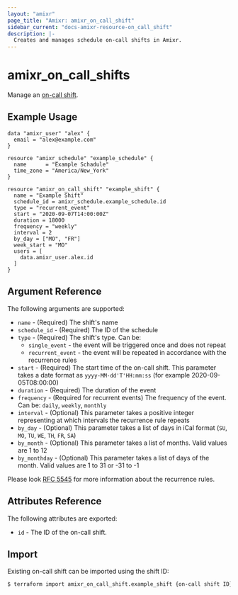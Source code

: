 ```yaml
---
layout: "amixr"
page_title: "Amixr: amixr_on_call_shift"
sidebar_current: "docs-amixr-resource-on_call_shift"
description: |-
  Creates and manages schedule on-call shifts in Amixr.
---
```


# amixr\_on_call_shifts

Manage an [on-call shift](https://api-docs.amixr.io/#on-call-shifts).

## Example Usage

```hcl
data "amixr_user" "alex" {
  email = "alex@example.com"
}

resource "amixr_schedule" "example_schedule" {
  name      = "Example Schadule"
  time_zone = "America/New_York"
}

resource "amixr_on_call_shift" "example_shift" {
  name = "Example Shift"
  schedule_id = amixr_schedule.example_schedule.id
  type = "recurrent_event"
  start = "2020-09-07T14:00:00Z"
  duration = 18000
  frequency = "weekly"
  interval = 2
  by_day = ["MO", "FR"]
  week_start = "MO"
  users = [
    data.amixr_user.alex.id
  ]
}

```

## Argument Reference

The following arguments are supported:

  * `name` - (Required) The shift's name
  * `schedule_id` - (Required) The ID of the schedule
  * `type` - (Required) The shift's type. Can be:
    - `single_event` - the event will be triggered once and does not repeat
    - `recurrent_event` - the event will be repeated in accordance with the recurrence rules
  * `start` - (Required) The start time of the on-call shift. This parameter takes a date format as `yyyy-MM-dd'T'HH:mm:ss` (for example 2020-09-05T08:00:00)
  * `duration` - (Required) The duration of the event
  * `frequency` - (Required for recurrent events) The frequency of the event. Can be: `daily`, `weekly`, `monthly`
  * `interval` - (Optional) This parameter takes a positive integer representing at which intervals the recurrence rule repeats
  * `by_day` - (Optional) This parameter takes a list of days in iCal format (`SU`, `MO`, `TU`, `WE`, `TH`, `FR`, `SA`)
  * `by_month` - (Optional) This parameter takes a list of months. Valid values are 1 to 12
  * `by_monthday` - (Optional) This parameter takes a list of days of the month. Valid values are 1 to 31 or -31 to -1
  
Please look [RFC 5545](https://tools.ietf.org/html/rfc5545#section-3.3.10) for more information about the recurrence rules.

## Attributes Reference

The following attributes are exported:

  * `id` - The ID of the on-call shift.
  

## Import

Existing on-call shift can be imported using the shift ID:

```sh
$ terraform import amixr_on_call_shift.example_shift {on-call shift ID}
```


